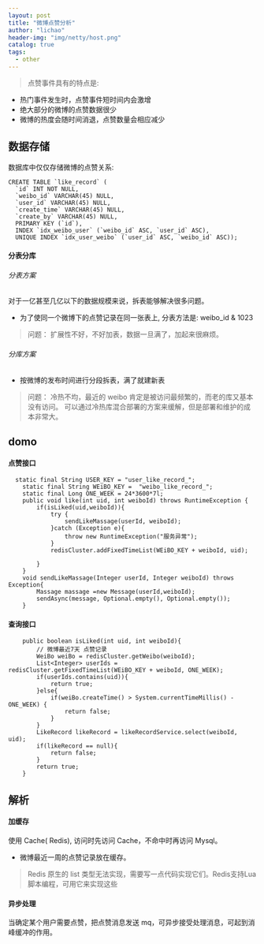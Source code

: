 ```yaml
---
layout: post
title: "微博点赞分析"
author: "lichao"
header-img: "img/netty/host.png"
catalog: true
tags:
  - other
---
```


> 点赞事件具有的特点是:
* 热门事件发生时，点赞事件短时间内会激增
* 绝大部分的微博的点赞数据很少
* 微博的热度会随时间消退，点赞数量会相应减少

## 数据存储
数据库中仅仅存储微博的点赞关系:
```
CREATE TABLE `like_record` (
  `id` INT NOT NULL,
  `weibo_id` VARCHAR(45) NULL,
  `user_id` VARCHAR(45) NULL,
  `create_time` VARCHAR(45) NULL,
  `create_by` VARCHAR(45) NULL,
  PRIMARY KEY (`id`),
  INDEX `idx_weibo_user` (`weibo_id` ASC, `user_id` ASC),
  UNIQUE INDEX `idx_user_weibo` (`user_id` ASC, `weibo_id` ASC));
```
#### 分表分库

###### 分表方案
对于一亿甚至几亿以下的数据规模来说，拆表能够解决很多问题。

* 为了使同一个微博下的点赞记录在同一张表上, 分表方法是: weibo_id & 1023 

> 问题： 扩展性不好，不好加表，数据一旦满了，加起来很麻烦。

###### 分库方案

* 按微博的发布时间进行分段拆表，满了就建新表

> 问题： 冷热不均，最近的 weibo 肯定是被访问最频繁的，而老的库又基本没有访问。 可以通过冷热库混合部署的方案来缓解，但是部署和维护的成本非常大。

## domo
#### 点赞接口
```
  static final String USER_KEY = "user_like_record_";
    static final String WEiBO_KEY =  "weibo_like_record_";
    static final Long ONE_WEEK = 24*3600*7l;
    public void like(int uid, int weiboId) throws RuntimeException {
        if(isLiked(uid,weiboId)){
            try {
                sendLikeMassage(userId, weiboId);
            }catch (Exception e){
                throw new RuntimeException("服务异常");
            }
            redisCluster.addFixedTimeList(WEiBO_KEY + weiboId, uid);

        }
    }
    void sendLikeMassage(Integer userId, Integer weiboId) throws Exception{
        Massage massage =new Message(userId,weiboId);
        sendAsync(message, Optional.empty(), Optional.empty());
    }
```
#### 查询接口
```
    public boolean isLiked(int uid, int weiboId){
        // 微博最近7天 点赞记录
        WeiBo weiBo = redisCluster.getWeibo(weiboId);
        List<Integer> userIds = redisCluster.getFixedTimeList(WEiBO_KEY + weiboId, ONE_WEEK);
        if(userIds.contains(uid)){
            return true;
        }else{
            if(weiBo.createTime() > System.currentTimeMillis() - ONE_WEEK) {
                return false;
            }
        }
        LikeRecord likeRecord = likeRecordService.select(weiboId, uid);
        if(likeRecord == null){
            return false;
        }
        return true;
    }
```

## 解析
#### 加缓存
使用 Cache( Redis), 访问时先访问 Cache，不命中时再访问 Mysql。
* 微博最近一周的点赞记录放在缓存。

> Redis 原生的 list 类型无法实现，需要写一点代码实现它们。Redis支持Lua脚本编程，可用它来实现这些

#### 异步处理
当确定某个用户需要点赞，把点赞消息发送 mq，可异步接受处理消息，可起到消峰缓冲的作用。
